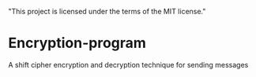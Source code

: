 "This project is licensed under the terms of the MIT license."


# Encryption-program
A shift cipher encryption and decryption technique for sending messages
